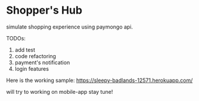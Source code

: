 # Shopper's Hub

simulate shopping experience using paymongo api.

TODOs:

1. add test
2. code refactoring
3. payment's notification
4. login features

Here is the working sample: https://sleepy-badlands-12571.herokuapp.com/

will try to working on mobile-app stay tune!
